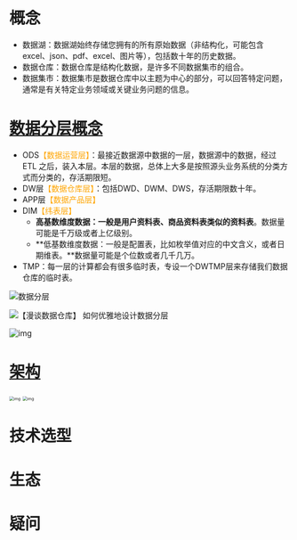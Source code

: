 # 概念

- 数据湖：数据湖始终存储您拥有的所有原始数据（非结构化，可能包含excel、json、pdf、excel、图片等），包括数十年的历史数据。
- 数据仓库：数据仓库是结构化数据，是许多不同数据集市的组合。
- 数据集市：数据集市是数据仓库中以主题为中心的部分，可以回答特定问题，通常是有关特定业务领域或关键业务问题的信息。

# [数据分层概念](https://www.cxyzjd.com/article/pmdream/113601956)

- ODS<font color=orange>【数据运营层】</font>：最接近数据源中数据的一层，数据源中的数据，经过 ETL 之后，装入本层。本层的数据，总体上大多是按照源头业务系统的分类方式而分类的，存活期限短。
- DW层<font color=orange>【数据仓库层】</font>：包括DWD、DWM、DWS，存活期限数十年。
- APP层<font color=orange>【数据产品层】</font>
- DIM<font color=orange>【纬表层】</font>
  - **高基数维度数据：一般是用户资料表、商品资料表类似的资料表**。数据量可能是千万级或者上亿级别。
  - **低基数维度数据：一般是配置表，比如枚举值对应的中文含义，或者日期维表。**数据量可能是个位数或者几千几万。
- TMP：每一层的计算都会有很多临时表，专设一个DWTMP层来存储我们数据仓库的临时表。

![数据分层](https://i.loli.net/2021/11/16/PlmiUB2wh81e56p.png)

![【漫谈数据仓库】 如何优雅地设计数据分层](https://img-blog.csdnimg.cn/img_convert/4eedbbc5f2b9c108a18018f256b4cf62.png)

![img](https://img-blog.csdnimg.cn/img_convert/523af9b199c957a94f22907cc0df07b1.png)

# [架构](https://xie.infoq.cn/article/c497b84f31e6e1dbbc5c3eb56)

<img src="https://i.loli.net/2021/11/16/ajLXrOWCe14HVFR.jpg" alt="img" style="zoom:50%;" />

<img src="https://i.loli.net/2021/11/16/SrbyG7EMj1ghDQZ.jpg" alt="img" style="zoom:50%;" />

# 技术选型

# 生态

# 疑问